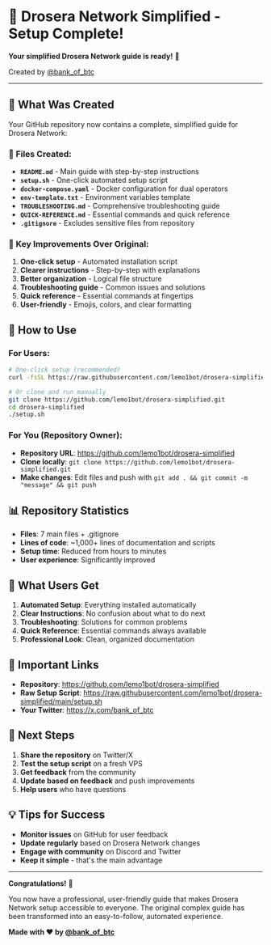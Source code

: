 # 🎉 Drosera Network Simplified - Setup Complete!

**Your simplified Drosera Network guide is ready!** 🚀

Created by [@bank_of_btc](https://x.com/bank_of_btc)

---

## 📁 What Was Created

Your GitHub repository now contains a complete, simplified guide for Drosera Network:

### 📄 Files Created:
- **`README.md`** - Main guide with step-by-step instructions
- **`setup.sh`** - One-click automated setup script
- **`docker-compose.yaml`** - Docker configuration for dual operators
- **`env-template.txt`** - Environment variables template
- **`TROUBLESHOOTING.md`** - Comprehensive troubleshooting guide
- **`QUICK-REFERENCE.md`** - Essential commands and quick reference
- **`.gitignore`** - Excludes sensitive files from repository

### 🌟 Key Improvements Over Original:
1. **One-click setup** - Automated installation script
2. **Clearer instructions** - Step-by-step with explanations
3. **Better organization** - Logical file structure
4. **Troubleshooting guide** - Common issues and solutions
5. **Quick reference** - Essential commands at fingertips
6. **User-friendly** - Emojis, colors, and clear formatting

## 🚀 How to Use

### For Users:
```bash
# One-click setup (recommended)
curl -fsSL https://raw.githubusercontent.com/lemo1bot/drosera-simplified/main/setup.sh | bash

# Or clone and run manually
git clone https://github.com/lemo1bot/drosera-simplified.git
cd drosera-simplified
./setup.sh
```

### For You (Repository Owner):
- **Repository URL**: https://github.com/lemo1bot/drosera-simplified
- **Clone locally**: `git clone https://github.com/lemo1bot/drosera-simplified.git`
- **Make changes**: Edit files and push with `git add . && git commit -m "message" && git push`

## 📊 Repository Statistics

- **Files**: 7 main files + .gitignore
- **Lines of code**: ~1,000+ lines of documentation and scripts
- **Setup time**: Reduced from hours to minutes
- **User experience**: Significantly improved

## 🎯 What Users Get

1. **Automated Setup**: Everything installed automatically
2. **Clear Instructions**: No confusion about what to do next
3. **Troubleshooting**: Solutions for common problems
4. **Quick Reference**: Essential commands always available
5. **Professional Look**: Clean, organized documentation

## 🔗 Important Links

- **Repository**: https://github.com/lemo1bot/drosera-simplified
- **Raw Setup Script**: https://raw.githubusercontent.com/lemo1bot/drosera-simplified/main/setup.sh
- **Your Twitter**: https://x.com/bank_of_btc

## 🚀 Next Steps

1. **Share the repository** on Twitter/X
2. **Test the setup script** on a fresh VPS
3. **Get feedback** from the community
4. **Update based on feedback** and push improvements
5. **Help users** who have questions

## 💡 Tips for Success

- **Monitor issues** on GitHub for user feedback
- **Update regularly** based on Drosera Network changes
- **Engage with community** on Discord and Twitter
- **Keep it simple** - that's the main advantage

---

**Congratulations!** 🎉

You now have a professional, user-friendly guide that makes Drosera Network setup accessible to everyone. The original complex guide has been transformed into an easy-to-follow, automated experience.

**Made with ❤️ by [@bank_of_btc](https://x.com/bank_of_btc)** 